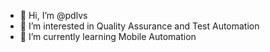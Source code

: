 - 👋 Hi, I’m @pdlvs
- 👀 I’m interested in Quality Assurance and Test Automation
- 🌱 I’m currently learning Mobile Automation
